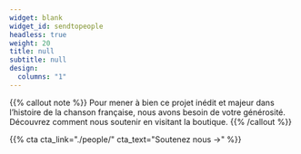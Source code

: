 ```yaml
---
widget: blank
widget_id: sendtopeople
headless: true
weight: 20
title: null
subtitle: null
design:
  columns: "1"
---
```

{{% callout note %}}
Pour mener à bien ce projet inédit et majeur dans l’histoire de la chanson française, nous avons besoin de votre générosité. Découvrez comment nous soutenir en visitant la boutique.
{{% /callout %}}


{{% cta cta_link="./people/" cta_text="Soutenez nous  →" %}}

